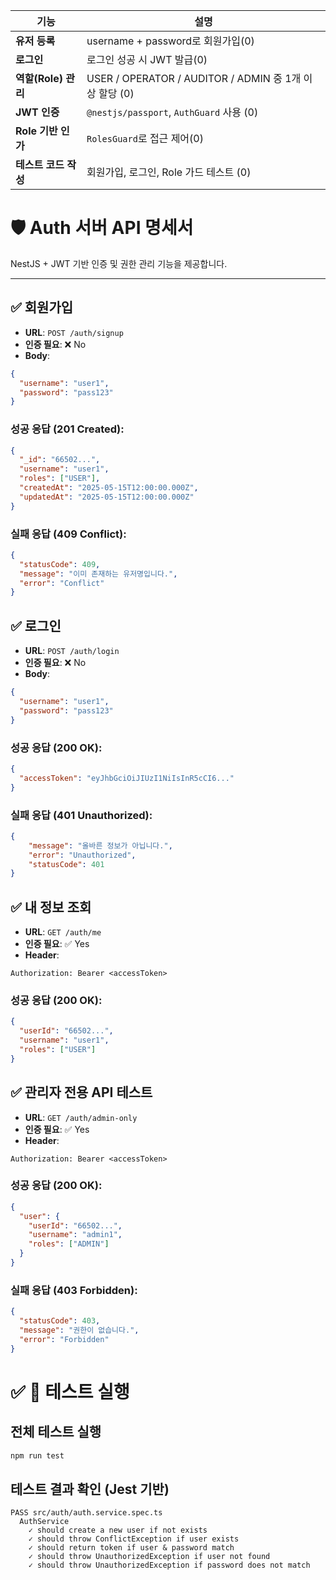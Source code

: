 | 기능              | 설명                                           |
| --------------- | -------------------------------------------- |
| **유저 등록**       | username + password로 회원가입(0)                    |
| **로그인**         | 로그인 성공 시 JWT 발급(0)                              |
| **역할(Role) 관리** | USER / OPERATOR / AUDITOR / ADMIN 중 1개 이상 할당 (0)|
| **JWT 인증**      | `@nestjs/passport`, `AuthGuard` 사용 (0)          |
| **Role 기반 인가**  | `RolesGuard`로 접근 제어(0)                            |
| **테스트 코드 작성**   | 회원가입, 로그인, Role 가드 테스트 (0)      |


# 🛡️ Auth 서버 API 명세서

NestJS + JWT 기반 인증 및 권한 관리 기능을 제공합니다.

---

## ✅ 회원가입

- **URL**: `POST /auth/signup`
- **인증 필요**: ❌ No
- **Body**:
```json
{
  "username": "user1",
  "password": "pass123"
}
```
### 성공 응답 (201 Created):
```json
{
  "_id": "66502...",
  "username": "user1",
  "roles": ["USER"],
  "createdAt": "2025-05-15T12:00:00.000Z",
  "updatedAt": "2025-05-15T12:00:00.000Z"
}
```

### 실패 응답 (409 Conflict):
```json
{
  "statusCode": 409,
  "message": "이미 존재하는 유저명입니다.",
  "error": "Conflict"
}
```

## ✅ 로그인

- **URL**: `POST /auth/login`
- **인증 필요**: ❌ No
- **Body**:
```json
{
  "username": "user1",
  "password": "pass123"
}
```

### 성공 응답 (200 OK):
```json
{
  "accessToken": "eyJhbGciOiJIUzI1NiIsInR5cCI6..."
}
```

### 실패 응답 (401 Unauthorized):
```json
{
    "message": "올바른 정보가 아닙니다.",
    "error": "Unauthorized",
    "statusCode": 401
}
```

## ✅ 내 정보 조회

- **URL**: `GET /auth/me`
- **인증 필요**:  ✅ Yes
- **Header**:
```
Authorization: Bearer <accessToken>
```

### 성공 응답 (200 OK):
```json
{
  "userId": "66502...",
  "username": "user1",
  "roles": ["USER"]
}
```

## ✅ 관리자 전용 API 테스트

- **URL**: `GET /auth/admin-only`
- **인증 필요**:  ✅ Yes
- **Header**:
```
Authorization: Bearer <accessToken>
```

### 성공 응답 (200 OK):
```json
{
  "user": {
    "userId": "66502...",
    "username": "admin1",
    "roles": ["ADMIN"]
  }
}
```

### 실패 응답 (403 Forbidden):
```json
{
  "statusCode": 403,
  "message": "권한이 없습니다.",
  "error": "Forbidden"
}
```

# ✅ 🧪 테스트 실행  
## 전체 테스트 실행
```bash
npm run test
```
## 테스트 결과 확인 (Jest 기반)
```
PASS src/auth/auth.service.spec.ts
  AuthService
    ✓ should create a new user if not exists
    ✓ should throw ConflictException if user exists
    ✓ should return token if user & password match
    ✓ should throw UnauthorizedException if user not found
    ✓ should throw UnauthorizedException if password does not match
```